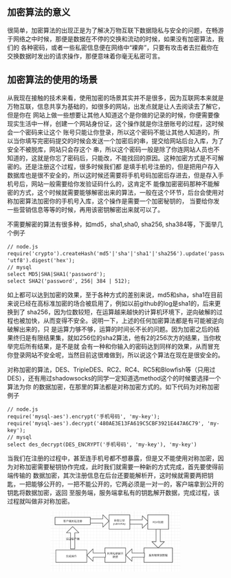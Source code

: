 ## 加密算法的意义
很简单，加密算法的出现正是为了解决万物互联下数据隐私与安全的问题，在畅游于网络之中时候，那便是数据在不停的交换和流动的时候，如果没有加密算法，我们的
各种密码，或者一些私密信息便在网络中“裸奔”，只要有攻击者去拦截你在交换数据时发出的请求操作，那便意味着你毫无私密可言。

## 加密算法的使用的场景
从我现在接触的技术来看，使用加密的场景其实并不是很多，因为互联网本来就是万物互联，信息共享为基础的，如很多的网站，出发点就是让人去阅读去了解它，但是你在
网站上做一些想要让其他人知道这个是你做的记录的时候，你便需要像现实生活中一样，创建一个网站身份证，这个操作就是你注册账号的过程，这时候会一个密码来让这个
账号只能让你登录，所以这个密码不能让其他人知道的，所以当你填写完密码提交的时候会发送一个加密后的串，提交给网站后台入库，为了安全不被脱库，网站只会存这个
串，所以这个密码一般是除了你连网站人员也不知道的，这就是你忘了密码后，只能改，不能找回的原因。这种加密方式是不可解密的。还是注册这个过程，很多时候我们都
是填手机号注册的，但是把用户存入数据库也是很不安全的，所以这时候还需要将手机号码加密后存进去，但是存入手机号后，网站一般需要给你发验证码什么的，这肯定不
能像加密密码那种不能解密的方式，这个时候就需要能够解密出来的算法，一般在这个环节，后台会使用对称加密算法加密你的手机号入库，这个操作是需要一个加密秘钥的，
当要给你发一些营销信息等等的时候，再用该密钥解密出来就可以了。

不需要解密的算法有很多种，如md5，sha1,sha0, sha256, sha384等，下面举几个例子
```
// node.js
require('crypto').createHash('md5'|'sha'|'sha1'|'sha256').update('password', 'utf8').digest('hex');
// mysql
select MD5|SHA|SHA1('password');
select SHA2('password', 256| 384 | 512);
```
如上都可以达到加密的效果，至于各种方式的差别来说，md5和sha，sha1在目前来说已经在高标准加密的场合被启用了，例如以前github的log是sha1的，后来更换到了
sha256，因为位数较短，在运算越来越快的计算机环境下，逆向破解的过程也被加快，从而变得不安全。说明一下，上述的任何加密算法都是有可能被逆向破解出来的，只
是运算力够不够，运算的时间长不长的问题。因为加密之后的结果终归是有限结果集，就如256位的sha2算法，他有2的256次方的结果，当你枚举完后所有结果，是不是就
会有一种和你输入的密码达到同样的效果，从而冒充你登录网站不安全呢，当然目前这很难做到，所以说这个算法在现在是很安全的。

对称加密的算法，DES、TripleDES、RC2、RC4、RC5和Blowfish等（只用过DES），还有用过shadowsocks的同学一定知道选method这个的时候要选择一个算法为你
的数据加密，在那里的算法都是对称加密方式的。如下代码为对称加密例子
```
// node.js
require('mysql-aes').encrypt('手机号码', 'my-key');
require('mysql-aes').decrypt('480AE3E13FA619C5CBF3921E447A6C79', 'my-key');
// mysql
select des_decrypt(DES_ENCRYPT('手机号码', 'my-key'), 'my-key')
```

当我们在注册的过程中，甚至连手机号都不想暴露，但是又不能使用对称加密，因为对称加密需要秘钥协作完成，此时我们就需要一种新的方式完成，首先要使得前端传输的
数据加密，其次注册信息在后台还要能解析开，这时候就需要两把钥匙，一把能够公开的，一把不能公开的，它两必须是一对一的，客户端拿到公开的钥匙将数据加密，返回
至服务端，服务端拿私有的钥匙解开数据，完成过程，该过程就叫做非对称加密。
<div align=center><img src="https://github.com/FantasyGao/FantasyGao.github.io/blob/master/imgs/201813230_1.jpg" height="40%" width="60%"/></div>

